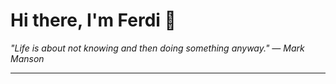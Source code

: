 <h1>Hi there, I'm Ferdi 👋</h1>

<p><em>
  "Life is about not knowing and then doing something anyway." — Mark Manson
</em></p>

---
